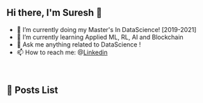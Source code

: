 ## Hi there, I'm Suresh 👋
- 🔭 I’m currently doing my Master's In DataScience! [2019-2021]
- 🌱 I’m currently learning Applied ML, RL, AI and Blockchain
- 💬 Ask me anything related to DataScience ! 
- 📫 How to reach me: @[Linkedin]

<br />

## 📕 Posts List
<!-- BLOG-POST-LIST:START -->
<!-- BLOG-POST-LIST:END -->

[Linkedin]: https://www.linkedin.com/in/suresh-athanti-810041119/

